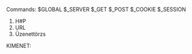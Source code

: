 Commands:
$GLOBAL
    $_SERVER
    $_GET
    $_POST
    $_COOKIE
    $_SESSION

<!-- tanulj már meg írni basszalakmeg -->
1. H#P
2. URL
3. Üzenettörzs

KIMENET:
<!DOCTYPE HTML>
<?PHP
    $a = 12;
    echo "alma";
?>
<div class="<?='alma'?>">